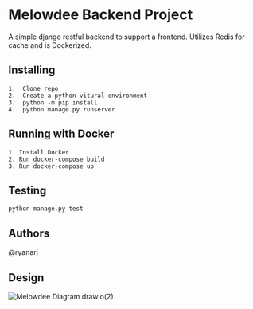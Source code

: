 #   Melowdee Backend Project
    
A simple django restful backend to support a frontend. Utilizes Redis for cache and is Dockerized.

##  Installing
    
    1.  Clone repo
    2.  Create a python vitural environment
    3.  python -m pip install
    4.  python manage.py runserver
    
##  Running with Docker
    1. Install Docker 
    2. Run docker-compose build
    3. Run docker-compose up

##  Testing
    
    python manage.py test

##  Authors
  
@ryanarj
    
## Design

![Melowdee Diagram drawio(2)](https://user-images.githubusercontent.com/25094515/189997445-3094fa21-91b2-408e-9648-3ad49bea906c.png)
